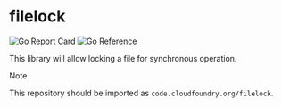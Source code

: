 # filelock
[![Go Report Card](https://goreportcard.com/badge/code.cloudfoundry.org/filelock)](https://goreportcard.com/report/code.cloudfoundry.org/filelock)
[![Go Reference](https://pkg.go.dev/badge/code.cloudfoundry.org/filelock.svg)](https://pkg.go.dev/code.cloudfoundry.org/filelock)

This library will allow locking a file for synchronous operation.

> [!NOTE]
>
> This repository should be imported as `code.cloudfoundry.org/filelock`.
